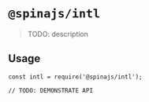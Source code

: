 # `@spinajs/intl`

> TODO: description

## Usage

```
const intl = require('@spinajs/intl');

// TODO: DEMONSTRATE API
```

